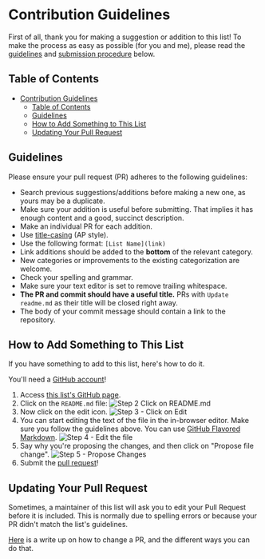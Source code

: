 # Contribution Guidelines

First of all, thank you for making a suggestion or addition to this list!
To make the process as easy as possible (for you and me), please read
the [guidelines](#guidelines) and [submission procedure](#how-to-add-something-to-this-list) below.


## Table of Contents

- [Contribution Guidelines](#contribution-guidelines)
  - [Table of Contents](#table-of-contents)
  - [Guidelines](#guidelines)
  - [How to Add Something to This List](#how-to-add-something-to-this-list)
  - [Updating Your Pull Request](#updating-your-pull-request)


## Guidelines

Please ensure your pull request (PR) adheres to the following guidelines:

- Search previous suggestions/additions before making a new one, as yours may be a duplicate.
- Make sure your addition is useful before submitting. That implies it has enough content and a good, succinct description.
- Make an individual PR for each addition.
- Use [title-casing](http://titlecapitalization.com) (AP style).
- Use the following format: `[List Name](link)`
- Link additions should be added to the **bottom** of the relevant category.
- New categories or improvements to the existing categorization are welcome.
- Check your spelling and grammar.
- Make sure your text editor is set to remove trailing whitespace.
- **The PR and commit should have a useful title.** PRs with `Update readme.md` as their title will be closed right away.
- The body of your commit message should contain a link to the repository.


## How to Add Something to This List

If you have something to add to this list, here's how to do it.

You'll need a [GitHub account](https://github.com/join)!

1. Access [this list's GitHub page](https://github.com/devbisme/myhdl-resources).
2. Click on the `README.md` file: ![Step 2 Click on README.md](view-readme.png)
3. Now click on the edit icon. ![Step 3 - Click on Edit](start-editor.png)
4. You can start editing the text of the file in the in-browser editor. Make sure you follow the guidelines above. You can use [GitHub Flavored Markdown](https://help.github.com/articles/github-flavored-markdown/). ![Step 4 - Edit the file](make-edits.png)
5. Say why you're proposing the changes, and then click on "Propose file change". ![Step 5 - Propose Changes](submit.png)
6. Submit the [pull request](https://help.github.com/articles/using-pull-requests/)!


## Updating Your Pull Request

Sometimes, a maintainer of this list will ask you to edit your Pull Request before it is included. This is normally due to spelling errors or because your PR didn't match the list's guidelines.

[Here](https://github.com/RichardLitt/docs/blob/master/amending-a-commit-guide.md) is a write up on how to change a PR, and the different ways you can do that.
